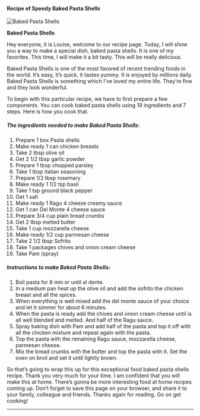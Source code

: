             

#### Recipe of Speedy Baked Pasta Shells

![Baked Pasta Shells](https://img-global.cpcdn.com/recipes/6446878146166784/751x532cq70/baked-pasta-shells-recipe-main-photo.jpg)

**Baked Pasta Shells**

Hey everyone, it is Louise, welcome to our recipe page. Today, I will show you a way to make a special dish, baked pasta shells. It is one of my favorites. This time, I will make it a bit tasty. This will be really delicious.

Baked Pasta Shells is one of the most favored of recent trending foods in the world. It’s easy, it’s quick, it tastes yummy. It is enjoyed by millions daily. Baked Pasta Shells is something which I’ve loved my entire life. They’re fine and they look wonderful.

To begin with this particular recipe, we have to first prepare a few components. You can cook baked pasta shells using 19 ingredients and 7 steps. Here is how you cook that.

##### The ingredients needed to make Baked Pasta Shells:

1.  Prepare 1 box Pasta shells
2.  Make ready 1 can chicken breasts
3.  Take 2 tbsp olive oil
4.  Get 2 1/2 tbsp garlic powder
5.  Prepare 1 tbsp chopped parsley
6.  Take 1 tbsp italian seasoning
7.  Prepare 1/2 tbsp rosemary
8.  Make ready 1 1/2 tsp basil
9.  Take 1 tsp ground black pepper
10.  Get 1 salt
11.  Make ready 1 Ragu 4 cheese creamy sauce
12.  Get 1 can Del Monte 4 cheese sauce
13.  Prepare 3/4 cup plain bread crumbs
14.  Get 2 tbsp melted butter
15.  Take 1 cup mozzarella cheese
16.  Make ready 1/2 cup parmesan cheese
17.  Take 2 1/2 tbsp Sofrito
18.  Take 1 packages chives and onion cream cheese
19.  Take Pam (spray)

##### Instructions to make Baked Pasta Shells:

1.  Boil pasta for 8 min or until al dente.
2.  In a medium pan heat up the olive oil and add the sofrito the chicken breast and all the spices.
3.  When everything is well mixed add the del monte sauce of your choice and let it simmer for about 6 minutes.
4.  When the pasta is ready add the chives and onion cream cheese until is all well blended and melted. And half of the Ragu sauce.
5.  Spray baking dish with Pam and add half of the pasta and top it off with all the chicken mixture and repeat again with the pasta.
6.  Top the pasta with the remaining Ragu sauce, mozzarella cheese, parmesan cheese.
7.  Mix the bread crumbs with the butter and top the pasta with it. Set the oven on broil and set it until lightly brown.

So that’s going to wrap this up for this exceptional food baked pasta shells recipe. Thank you very much for your time. I am confident that you will make this at home. There’s gonna be more interesting food at home recipes coming up. Don’t forget to save this page on your browser, and share it to your family, colleague and friends. Thanks again for reading. Go on get cooking!

* * *